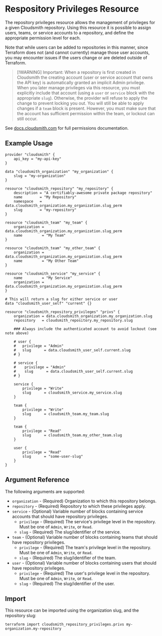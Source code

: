 # Respository Privileges Resource

The repository privileges resource allows the management of privileges for a given Cloudsmith repository. Using this resource it is possible to assign users, teams, or service accounts to a repository, and define the appropriate permission level for each.

Note that while users can be added to repositories in this manner, since Terraform does not (and cannot currently) manage those user accounts, you may encounter issues if the users change or are deleted outside of Terraform.

> [!WARNING] Important: When a repository is first created in Cloudsmith the creating account (user or service account that owns the API key) is automatically granted an implicit Admin privilege. 
When you later manage privileges via this resource, you must explicitly include that account (using a `user` or `service` block with the appropriate `slug`). Otherwise, the provider will refuse to apply the change to prevent locking you out. You will still be able to apply changes if a `team` block is present. However, you must make sure that the account has sufficient permission within the team, or lockout can still occur.

See [docs.cloudsmith.com](https://docs.cloudsmith.com/repositories/repository-settings#repository-privileges) for full permissions documentation.

## Example Usage

```hcl
provider "cloudsmith" {
    api_key = "my-api-key"
}

data "cloudsmith_organization" "my_organization" {
    slug = "my-organization"
}

resource "cloudsmith_repository" "my_repository" {
    description = "A certifiably-awesome private package repository"
    name        = "My Repository"
    namespace   = data.cloudsmith_organization.my_organization.slug_perm
    slug        = "my-repository"
}

resource "cloudsmith_team" "my_team" {
    organization = data.cloudsmith_organization.my_organization.slug_perm
    name         = "My Team"
}

resource "cloudsmith_team" "my_other_team" {
    organization = data.cloudsmith_organization.my_organization.slug_perm
    name         = "My Other Team"
}

resource "cloudsmith_service" "my_service" {
    name         = "My Service"
    organization = data.cloudsmith_organization.my_organization.slug_perm
}

# This will return a slug for either service or user
data "cloudsmith_user_self" "current" {}

resource "cloudsmith_repository_privileges" "privs" {
    organization = data.cloudsmith_organization.my_organization.slug
    repository   = cloudsmith_repository.my_repository.slug

    ### Always include the authenticated account to avoid lockout (see note above)

    # user {
    #   privilege = "Admin"
    #   slug      = data.cloudsmith_user_self.current.slug
    # }

    # service {
    #    privilege = "Admin"
    #    slug      = data.cloudsmith_user_self.current.slug
    # }
    
    service {
        privilege = "Write"
        slug      = cloudsmith_service.my_service.slug
    }

    team {
        privilege = "Write"
        slug      = cloudsmith_team.my_team.slug
    }

    team {
        privilege = "Read"
        slug      = cloudsmith_team.my_other_team.slug
    }

    user {
        privilege = "Read"
        slug      = "some-user-slug"
    }
}
```

## Argument Reference

The following arguments are supported:

* `organization` - (Required) Organization to which this repository belongs.
* `repository` - (Required) Repository to which these privileges apply.
* `service` - (Optional) Variable number of blocks containing service accounts that should have repository privileges.
   	* `privilege` - (Required) The service's privilege level in the repository. Must be one of `Admin`, `Write`, or `Read`.
   	* `slug` - (Required) The slug/identifier of the service.
* `team` - (Optional) Variable number of blocks containing teams that should have repository privileges.
   	* `privilege` - (Required) The team's privilege level in the repository. Must be one of `Admin`, `Write`, or `Read`.
   	* `slug` - (Required) The slug/identifier of the team.
* `user` - (Optional) Variable number of blocks containing users that should have repository privileges.
   	* `privilege` - (Required) The user's privilege level in the repository. Must be one of `Admin`, `Write`, or `Read`.
   	* `slug` - (Required) The slug/identifier of the user.

## Import

This resource can be imported using the organization slug, and the repository slug:

```shell
terraform import cloudsmith_repository_privileges.privs my-organization.my-repository
```
